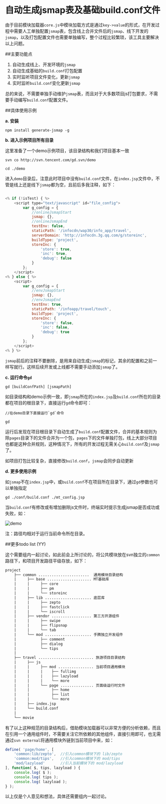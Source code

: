 自动生成jsmap表及基础build.conf文件
==========

由于目前模块加载器`core.js`中模块加载方式是通过`key->value`的形式，在开发过程中需要人工单独配置`jsmap`表，包含线上合并文件后的`jsmap`、线下开发的`jsmap`，以及打包配置文件也需要单独编写，整个过程比较繁琐，该工具主要解决以上问题。

##主要功能点

1. 自动生成线上、开发环境的`jsmap`
2. 自动生成基础的`build.conf`打包配置
3. 实时监听项目文件变化，更新`jsmap`
4. 实时监听`build.conf`变化更新`jsmap`

总的来说，不需要单独手动维护`jsmap`表，而且对于大多数项目js打包要求，不需要手动编写`build.conf`配置文件。

##具体使用示例

**a. 安装** 

```
npm install generate-jsmap -g
```

**b. 进入示例项目所有目录**

这里准备了一个demo示例项目，该目录结构和我们项目基本一致

```
svn co http://svn.tencent.com/gd.svn/demo

cd ./demo
```

进入`demo`目录后，注意此时项目中没有`build.conf`文件，在`index.jsp`文件中，不管是线上还是线下`jsmap`都为空，且前后多我注释，如下：

```javascript

<% if (!isTest) { %>
    <script type="text/javascript" id="file_config">
        var g_config = {
            //onlineJsmapStart
            jsmap: {},
            //onlineJsmapEnd
            testEnv: false,
            staticPath: '/infocdn/wap30/info_app/travel',
            serverDomain: 'http://infocdn.3g.qq.com/g/storeinc',
            buildType: 'project',
            storeInc: {
                'store': true,
                'inc': true,
                'debug': false
            }
        };
    </script>
<% } else { %>
    <script>
        var g_config = {
            //envJsmapStart
            jsmap: {},
            //envJsmapEnd
            testEnv: true,
            staticPath: '/infoapp/travel/touch',
            buildType: 'project',
            storeInc: {
                'store': false,
                'inc': false,
                'debug': true
            }
        };
    </script>
<% } %>
```

`jsmap`前后的注释不要删除，是用来自动生成`jsmap`的标记，其余的配置和之前一样写就行。这样后续开发或上线都不需要手动添加`jsmap`了。

**c. 运行命令`gd`**

```
gd [buildConfPath] [jsmapPath]
```

如目录结构和demo示例一致，即`jsmap`所在的`index.jsp`及`build.conf`所在的目录都在项目的根目录下，直接运行`gd`命令即可：

```
//在demo目录下直接运行`gd`命令

gd
```

运行后发现在项目根目录下自动生成了`build.conf`配置文件，合并的基本规则为除`pages`目录下的文件合并为一个包，`pages`下的文件单独打包，线上大部分项目也都是这种合并规则，这种情况下，所有的开发过程无需关心`build.conf`及`jsmap`了。

如项目打包比较复杂，直接修改`build.conf`，`jsmap`会同步自动更新

**d. 更多使用示例**

如`jsmap`不在`index.jsp`中，或`build.conf`不在项目所在目录下，通过`gd`参数也可以单独指定

```
gd ./conf/build.conf ./mt_config.jsp
```

当`build.conf`有修改或有增加删除js文件时，终端实时提示生成jsmap是否成功或失败，如：

![demo]( /assets/images/jian.jpg "demo" )

注：路径均相对于运行当前命令所在目录。

##更多todo list (YY)

这个需要组内一起讨论，如此前会上所讨论的，将公共模块放在svn独立的`common`路径下，和项目开发路径平级存放，如下：

```html
project
    ├── common .......................  通用模块目录结构
    |     ├── base .................... MT基础库
    |     |     ├── core
    |     |     ├── pm
    |     |     └── storeinc
    |     ├── lib ..................... 底层库
    |     |     ├── zepto
    |     |     ├── fastclick
    |     |     └── iscroll
    |     ├── vendor .................. 第三方开源组件
    |     |     ├── swipe
    |     |     ├── flipsnap
    |     |     └── tab
    |     └── mod ..................... 手腾独立开发组件
    |           ├── comment
    |           ├── dialog
    |           └── tips
    |       
    ├── travel ......................... 旅游项目目录结构
    |     ├── js
    |     |     ├── mod ................ 当前项目通用模块
    |     |     |    ├── fullimg
    |     |     |    ├── lazyload
    |     |     |    └── more
    |     |     └── page ............... 页面级运行时文件
    |     |          ├── home
    |     |          ├── list
    |     |          └── more
    |     ├── index.jsp
    |     └── build.conf
    |
    └── movie
```

有了以上这种规范的目录结构后，借助模块加载器可以非常方便的分析依赖，而且在引用一个通用组件时，不需要关注它所依赖的其他组件，直接引用即可，也无需通过`svn external`将通用模块外链到当前项目中来，如：

```javascript
define( 'page/home', [ 
    'common:lib/zepto',  //引入common模块下的 lib/zepto
    'common:mod/tips',   //引入common模块下的 mod/tips
    'mod/lazyload'       //引入当前模块下的 mod/lazyload
], function( $, tips, lazyload ) {
    console.log( $ );
    console.log( tips );
    console.log( lazyload );
} );
```

以上仅是个人意见和想法，具体还需要组内一起讨论。

